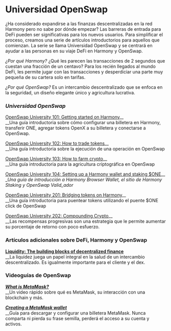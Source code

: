 # Universidad OpenSwap

¿Ha considerado expandirse a las finanzas descentralizadas en la red Harmony pero no sabe por dónde empezar? Las barreras de entrada para DeFi pueden ser significativas para los nuevos usuarios. Para simplificar el proceso, creamos una serie de artículos introductorios para aquellos que comienzan. La serie se llama Universidad OpenSwap y se centrará en ayudar a las personas en su viaje DeFi en Harmony y OpenSwap.

_¿Por qué Harmony?_ ¿Qué les parecen las transacciones de 2 segundos que cuestan una fracción de un centavo? Para los recién llegados al mundo DeFi, les permite jugar con las transacciones y desperdiciar una parte muy pequeña de su cartera solo en tarifas.

_¿Por qué OpenSwap?_ Es un intercambio descentralizado que se enfoca en la seguridad, un diseño elegante único y agricultura lucrativa.

### _Universidad OpenSwap_

[OpenSwap University 101: Getting started on Harmony](https://openswap-harmony.medium.com/openswap-101-getting-started-on-harmony-6f8e157a5306?source=your\_stories\_page----------------------------------------)__\
__Una guía introductoria sobre cómo configurar una billetera en Harmony, transferir ONE, agregar tokens OpenX a su billetera y conectarse a OpenSwap.

[OpenSwap University 102: How to trade tokens](https://openswap-harmony.medium.com/openswap-102-how-to-trade-tokens-2a46423ddbb7?source=your\_stories\_page----------------------------------------)__\
__Una guía introductoria sobre la ejecución de una operación en OpenSwap

[OpenSwap University 103: How to farm crypto](https://openswap-harmony.medium.com/openswap-103-how-to-farm-crypto-9fe4d1b131e?source=your\_stories\_page----------------------------------------)__\
__Una guía introductoria para la agricultura criptográfica en OpenSwap

[OpenSwap University 104: Setting up a Harmony wallet and staking $ONE](https://openswap-harmony.medium.com/openswap-104-setting-up-a-harmony-wallet-and-staking-one-ee7fa96e3aae?source=your\_stories\_page----------------------------------------)__\
__Una guía de introducción a Harmony Browser Wallet, el sitio de Harmony Staking y OpenSwap Valid_ador_

[OpenSwap University 201: Bridging tokens on Harmony](https://openswap-harmony.medium.com/openswap-university-201-bridging-tokens-on-harmony-14e9dd1073cf?source=your\_stories\_page----------------------------------------)__\
__Una guía introductoria para puentear tokens utilizando el puente $ONE click de OpenSwap

[OpenSwap University 202: Compounding Crypto](https://openswap-harmony.medium.com/compounding-crypto-bec4d413e99c)__\
__Las recompensas progresivas son una estrategia que le permite aumentar su porcentaje de retorno con poco esfuerzo.

### Artículos adicionales sobre DeFi, Harmony y OpenSwap

__[Liquidity: The building blocks of decentralized finance](https://openswap-harmony.medium.com/liquidity-the-building-blocks-of-decentralized-finance-5609b6aa45b9?source=your\_stories\_page-------------------------------------)__\
__La liquidez juega un papel integral en la salud de un intercambio descentralizado. Es igualmente importante para el cliente y el dex.

### Videoguías de OpenSwap

__[_What is MetaMask?_](https://youtu.be/CUuyu9lej38)__\
__Un video rápido sobre qué es MetaMask, su interacción con una blockchain y más.

__[_Creating a MetaMask wallet_](https://www.youtube.com/watch?v=z71\_kH1U85c)__\
__Guía para descargar y configurar una billetera MetaMask. Nunca comparta ni pierda su frase semilla, perderá el acceso a su cuenta y activos.
